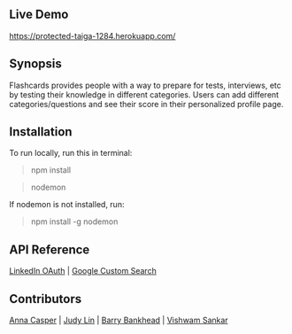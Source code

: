 ## Live Demo
https://protected-taiga-1284.herokuapp.com/

## Synopsis
Flashcards provides people with a way to prepare for tests, interviews, etc by testing their knowledge in different categories. Users can add different categories/questions and see their score in their personalized profile page.

## Installation
To run locally, run this in terminal:
>npm install

>nodemon

If nodemon is not installed, run:
>npm install -g nodemon

## API Reference
[LinkedIn OAuth](https://developer.linkedin.com/docs/oauth2) |
[Google Custom Search](https://developers.google.com/custom-search/json-api/v1/overview)

## Contributors
[Anna Casper](https://github.com/AnnaCasper) |
[Judy Lin](https://github.com/judylin1) |
[Barry Bankhead](https://github.com/bcbankhead) |
[Vishwam Sankar](https://github.com/vsankar7787)
